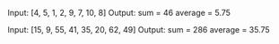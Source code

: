 Input: [4, 5, 1, 2, 9, 7, 10, 8]
Output:
sum =  46
average =  5.75

Input: [15, 9, 55, 41, 35, 20, 62, 49]
Output:
sum =  286
average =  35.75